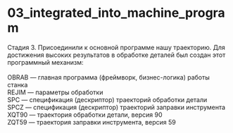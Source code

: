 # 03_integrated_into_machine_program
Стадия 3. Присоединили к основной программе нашу траекторию. Для достижения высоких результатов в обработке деталей был создан этот программный механизм:<br/><br/>OBRAB — главная программа (фреймворк, бизнес-логика) работы станка<br/>REJIM — параметры обработки<br/>SPC — спецификация (дескриптор) траекторий обработки детали<br/>SPCZ — спецификация (дескриптор) траекторий заправки инструмента<br/>XQT90 — траектория обработки детали, версия 90<br/>ZQT59 — траектория заправки инструмента, версия 59
